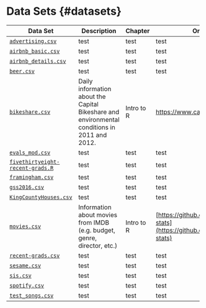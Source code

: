 # Data Sets {#datasets}

| Data Set 	| Description 	| Chapter 	| Original Source 	|
|----------	|-------------	|---------	|-----------------	|
| [`advertising.csv`](https://raw.githubusercontent.com/matackett/intro-regression/master/data/advertising.csv)    	|     test    	| test    	| test            	|
| [`airbnb_basic.csv`](https://raw.githubusercontent.com/matackett/intro-regression/master/data/airbnb_basic.csv)     	|     test    	| test    	| test            	|
| [`airbnb_details.csv`](https://raw.githubusercontent.com/matackett/intro-regression/master/data/airbnb_details.csv)     	|     test    	| test    	| test            	|
| [`beer.csv`](https://raw.githubusercontent.com/matackett/intro-regression/master/data/beer.csv)  	|  test	|test|test            	|
| [`bikeshare.csv`](https://raw.githubusercontent.com/matackett/intro-regression/master/data/bikeshare.csv)|  Daily information about the Capital Bikeshare and environmental conditions in 2011 and 2012. |Intro to R| https://www.capitalbikeshare.com/       	|
|  [`evals_mod.csv`](https://raw.githubusercontent.com/matackett/intro-regression/master/data/evals-mod.csv)    	|     test    	| test    	| test            	|
| [`fivethirtyeight-recent-grads.R`](https://raw.githubusercontent.com/matackett/intro-regression/master/data/fivethirtyeight-recent-grads.R)     	|     test    	| test    	| test            	|
| [`framingham.csv`](https://raw.githubusercontent.com/matackett/intro-regression/master/data/framingham.csv)     	|     test    	| test    	| test            	|
| [`gss2016.csv`](https://raw.githubusercontent.com/matackett/intro-regression/master/data/gss2016.csv)    	|     test    	| test    	| test            	|
| [`KingCountyHouses.csv`](https://raw.githubusercontent.com/matackett/intro-regression/master/data/KingCountyHouses.csv)     	|     test    	| test    	| test            	|
| [`movies.csv`](https://raw.githubusercontent.com/danielgrijalva/movie-stats/master/movies.csv)     	|     Information about movies from IMDB (e.g. budget, genre, director, etc.)   	| Intro to R  	| [https://github.com/danielgrijalva/movie-stats](https://github.com/danielgrijalva/movie-stats)|
| [`recent-grads.csv`](https://raw.githubusercontent.com/matackett/intro-regression/master/data/recent-grads.csv)     	|     test    	| test    	| test            	|
| [`sesame.csv`](https://raw.githubusercontent.com/matackett/intro-regression/master/data/sesame.csv)     	|     test    	| test    	| test            	|
| [`sis.csv`](https://raw.githubusercontent.com/matackett/intro-regression/master/data/sis.csv)     	|     test    	| test    	| test            	|
| [`spotify.csv`](https://raw.githubusercontent.com/matackett/intro-regression/master/data/spotify.csv)     	|     test    	| test    	| test            	|
| [`test_songs.csv`](https://raw.githubusercontent.com/matackett/intro-regression/master/data/test_songs.csv)     	|     test    	| test    	| test            	|
